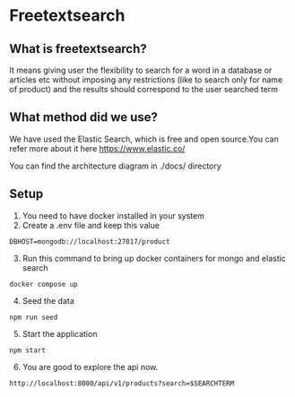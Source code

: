 # Freetextsearch

## What is freetextsearch?

It means giving user the flexibility to search for a word in a database or articles etc without imposing any restrictions (like to search only for name of product) and the results should correspond to the user searched term

## What method did we use?

We have used the Elastic Search, which is free and open source.You can refer more about it here https://www.elastic.co/

You can find the architecture diagram in ./docs/ directory

## Setup

1. You need to have docker installed in your system
2. Create a .env file and keep this value

```
DBHOST=mongodb://localhost:27017/product
```

3. Run this command to bring up docker containers for mongo and elastic search

```
docker compose up
```

4. Seed the data

```
npm run seed
```

5. Start the application

```
npm start
```

6. You are good to explore the api now.

```
http://localhost:8000/api/v1/products?search=$SEARCHTERM
```
